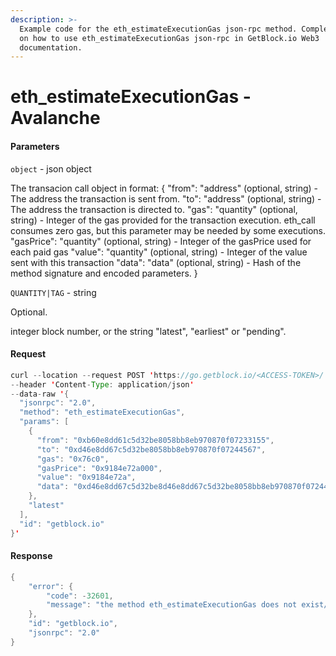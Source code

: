 ```yaml
---
description: >-
  Example code for the eth_estimateExecutionGas json-rpc method. Сomplete guide
  on how to use eth_estimateExecutionGas json-rpc in GetBlock.io Web3
  documentation.
---
```


# eth\_estimateExecutionGas - Avalanche

#### Parameters

`object` - json object

The transacion call object in format: { "from": "address" (optional, string) - The address the transaction is sent from. "to": "address" (optional, string) - The address the transaction is directed to. "gas": "quantity" (optional, string) - Integer of the gas provided for the transaction execution. eth\_call consumes zero gas, but this parameter may be needed by some executions. "gasPrice": "quantity" (optional, string) - Integer of the gasPrice used for each paid gas "value": "quantity" (optional, string) - Integer of the value sent with this transaction "data": "data" (optional, string) - Hash of the method signature and encoded parameters. }

`QUANTITY|TAG` - string

Optional.

integer block number, or the string "latest", "earliest" or "pending".

#### Request

```java
curl --location --request POST 'https://go.getblock.io/<ACCESS-TOKEN>/' 
--header 'Content-Type: application/json' 
--data-raw '{
  "jsonrpc": "2.0",
  "method": "eth_estimateExecutionGas",
  "params": [
    {
      "from": "0xb60e8dd61c5d32be8058bb8eb970870f07233155",
      "to": "0xd46e8dd67c5d32be8058bb8eb970870f07244567",
      "gas": "0x76c0",
      "gasPrice": "0x9184e72a000",
      "value": "0x9184e72a",
      "data": "0xd46e8dd67c5d32be8d46e8dd67c5d32be8058bb8eb970870f072445675058bb8eb970870f072445675"
    },
    "latest"
  ],
  "id": "getblock.io"
}'
```

#### Response

```java
{
    "error": {
        "code": -32601,
        "message": "the method eth_estimateExecutionGas does not exist/is not available"
    },
    "id": "getblock.io",
    "jsonrpc": "2.0"
}
```
